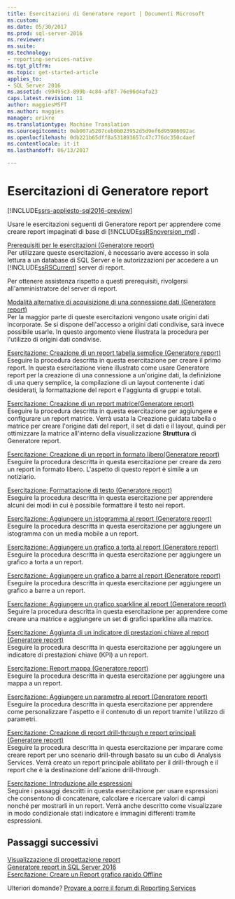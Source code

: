 ```yaml
---
title: Esercitazioni di Generatore report | Documenti Microsoft
ms.custom: 
ms.date: 05/30/2017
ms.prod: sql-server-2016
ms.reviewer: 
ms.suite: 
ms.technology:
- reporting-services-native
ms.tgt_pltfrm: 
ms.topic: get-started-article
applies_to:
- SQL Server 2016
ms.assetid: c99495c3-899b-4c84-af87-76e96d4afa23
caps.latest.revision: 11
author: maggiesMSFT
ms.author: maggies
manager: erikre
ms.translationtype: Machine Translation
ms.sourcegitcommit: 0eb007a5207ceb0b023952d5d9ef6d95986092ac
ms.openlocfilehash: 0db221b65dff8a531893657c47c776dc350c4aef
ms.contentlocale: it-it
ms.lasthandoff: 06/13/2017

---
```

# <a name="report-builder-tutorials"></a>Esercitazioni di Generatore report

[!INCLUDE[ssrs-appliesto-sql2016-preview](../includes/ssrs-appliesto-sql2016-preview.md)]

Usare le esercitazioni seguenti di Generatore report per apprendere come creare report impaginati di base di [!INCLUDE[ssRSnoversion_md](../includes/ssrsnoversion-md.md)] .  
  
[Prerequisiti per le esercitazioni &#40;Generatore report&#41;](../reporting-services/prerequisites-for-tutorials-report-builder.md)  
Per utilizzare queste esercitazioni, è necessario avere accesso in sola lettura a un database di SQL Server e le autorizzazioni per accedere a un [!INCLUDE[ssRSCurrent](../includes/ssrscurrent-md.md)] server di report.  
  
Per ottenere assistenza rispetto a questi prerequisiti, rivolgersi all'amministratore del server di report.  
  
[Modalità alternative di acquisizione di una connessione dati &#40;Generatore report&#41;](../reporting-services/alternative-ways-to-get-a-data-connection-report-builder.md)  
Per la maggior parte di queste esercitazioni vengono usate origini dati incorporate. Se si dispone dell'accesso a origini dati condivise, sarà invece possibile usarle. In questo argomento viene illustrata la procedura per l'utilizzo di origini dati condivise.  
  
[Esercitazione: Creazione di un report tabella semplice &#40;Generatore report&#41;](../reporting-services/tutorial-creating-a-basic-table-report-report-builder.md)  
Eseguire la procedura descritta in questa esercitazione per creare il primo report. In questa esercitazione viene illustrato come usare Generatore report per la creazione di una connessione a un'origine dati, la definizione di una query semplice, la compilazione di un layout contenente i dati desiderati, la formattazione del report e l'aggiunta di gruppi e totali.  
  
[Esercitazione: Creazione di un report matrice&#40;Generatore report&#41;](../reporting-services/tutorial-creating-a-matrix-report-report-builder.md)  
Eseguire la procedura descritta in questa esercitazione per aggiungere e configurare un report matrice. Verrà usata la Creazione guidata tabella o matrice per creare l'origine dati del report, il set di dati e il layout, quindi per ottimizzare la matrice all'interno della visualizzazione **Struttura** di Generatore report.  
  
[Esercitazione: Creazione di un report in formato libero&#40;Generatore report&#41;](../reporting-services/tutorial-creating-a-free-form-report-report-builder.md)  
Eseguire la procedura descritta in questa esercitazione per creare da zero un report in formato libero. L'aspetto di questo report è simile a un notiziario.  
  
[Esercitazione: Formattazione di testo &#40;Generatore report&#41;](../reporting-services/tutorial-format-text-report-builder.md)  
Eseguire la procedura descritta in questa esercitazione per apprendere alcuni dei modi in cui è possibile formattare il testo nei report.  
  
[Esercitazione: Aggiungere un istogramma al report &#40;Generatore report&#41;](../reporting-services/tutorial-add-a-column-chart-to-your-report-report-builder.md)  
Eseguire la procedura descritta in questa esercitazione per aggiungere un istogramma con un media mobile a un report.  
  
[Esercitazione: Aggiungere un grafico a torta al report &#40;Generatore report&#41;](../reporting-services/tutorial-add-a-pie-chart-to-your-report-report-builder.md)  
Eseguire la procedura descritta in questa esercitazione per aggiungere un grafico a torta a un report.  
  
[Esercitazione: Aggiungere un grafico a barre al report &#40;Generatore report&#41;](../reporting-services/tutorial-add-a-bar-chart-to-your-report-report-builder.md)  
Eseguire la procedura descritta in questa esercitazione per aggiungere un grafico a barre a un report.  
  
[Esercitazione: Aggiungere un grafico sparkline al report &#40;Generatore report&#41;](../reporting-services/tutorial-add-a-sparkline-to-your-report-report-builder.md)  
Seguire la procedura descritta in questa esercitazione per apprendere come creare una matrice e aggiungere un set di grafici sparkline alla matrice.  
  
[Esercitazione: Aggiunta di un indicatore di prestazioni chiave al report &#40;Generatore report&#41;](../reporting-services/tutorial-adding-a-kpi-to-your-report-report-builder.md)  
Eseguire la procedura descritta in questa esercitazione per aggiungere un indicatore di prestazioni chiave (KPI) a un report.  
  
[Esercitazione: Report mappa &#40;Generatore report&#41;](../reporting-services/tutorial-map-report-report-builder.md)  
Eseguire la procedura descritta in questa esercitazione per aggiungere una mappa a un report.  
  
[Esercitazione: Aggiungere un parametro al report &#40;Generatore report&#41;](../reporting-services/tutorial-add-a-parameter-to-your-report-report-builder.md)  
Eseguire la procedura descritta in questa esercitazione per apprendere come personalizzare l'aspetto e il contenuto di un report tramite l'utilizzo di parametri.  
  
[Esercitazione: Creazione di report drill-through e report principali &#40;Generatore report&#41;](../reporting-services/tutorial-creating-drillthrough-and-main-reports-report-builder.md)  
Eseguire la procedura descritta in questa esercitazione per imparare come creare report per uno scenario drill-through basato su un cubo di Analysis Services. Verrà creato un report principale abilitato per il drill-through e il report che è la destinazione dell'azione drill-through.  
  
[Esercitazione: Introduzione alle espressioni](../reporting-services/tutorial-introducing-expressions.md)  
Seguire i passaggi descritti in questa esercitazione per usare espressioni che consentono di concatenare, calcolare e ricercare valori di campi nonché per mostrarli in un report. Verrà anche descritto come visualizzare in modo condizionale stati indicatore e immagini differenti tramite espressioni.  

## <a name="next-steps"></a>Passaggi successivi

[Visualizzazione di progettazione report](../reporting-services/report-builder/report-design-view-report-builder.md)  
[Generatore report in SQL Server 2016](../reporting-services/report-builder/report-builder-in-sql-server-2016.md)  
[Esercitazione: Creare un Report grafico rapido Offline](../reporting-services/report-builder/tutorial-create-a-quick-chart-report-offline-report-builder.md)  

Ulteriori domande? [Provare a porre il forum di Reporting Services](http://go.microsoft.com/fwlink/?LinkId=620231)
